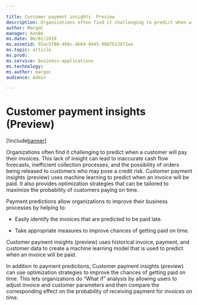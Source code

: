 ```yaml
---

title: Customer payment insights  Preview 
description: Organizations often find it challenging to predict when a customer will pay their invoices.
author: MargoC
manager: AnnBe
ms.date: 06/01/2018
ms.assetid: 93ac5f80-466c-4b64-9445-9087b12972ae
ms.topic: article
ms.prod: 
ms.service: business-applications
ms.technology: 
ms.author: margoc
audience: Admin

---
```

#  Customer payment insights (Preview)




[!include[banner](../../includes/banner.md)]

Organizations often find it challenging to predict when a customer will pay
their invoices. This lack of insight can lead to inaccurate cash flow forecasts,
inefficient collection processes, and the possibility of orders being released
to customers who may pose a credit risk. Customer payment insights (preview)
uses machine learning to predict when an invoice will be paid. It also provides
optimization strategies that can be tailored to maximize the probability of
customers paying on time.

Payment predictions allow organizations to improve their business processes by
helping to:

-   Easily identify the invoices that are predicted to be paid late.

-   Take appropriate measures to improve chances of getting paid on time.

Customer payment insights (preview) uses historical invoice, payment, and
customer data to create a machine learning model that is used to predict when an
invoice will be paid.

In addition to payment predictions, Customer payment insights (preview) can use
optimization strategies to improve the chances of getting paid on time. This
lets organizations do “What if” analysis by allowing users to adjust invoice and
customer parameters and then compare the corresponding effect on the probability
of receiving payment for invoices on time.
